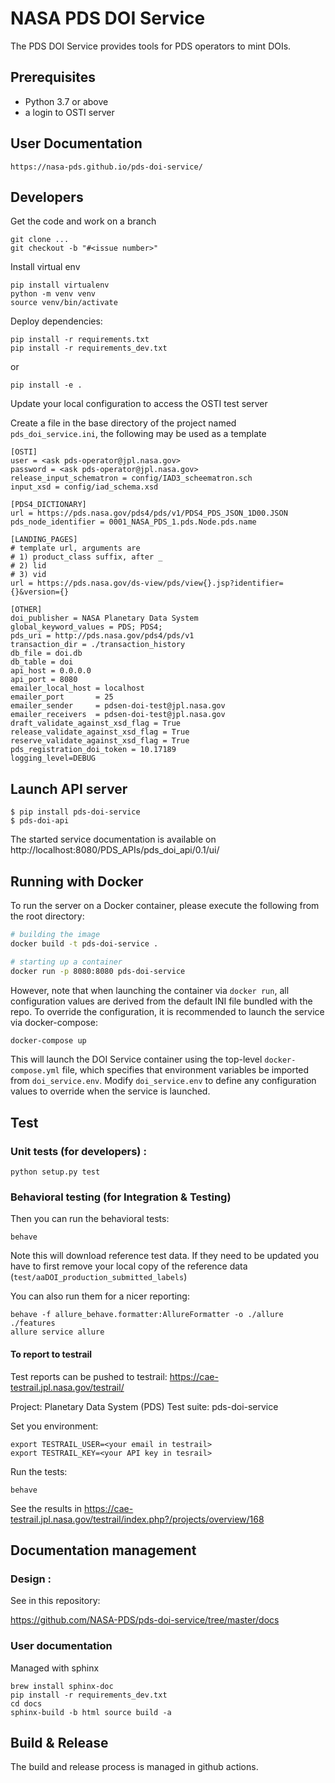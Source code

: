 # NASA PDS DOI Service

The PDS DOI Service provides tools for PDS operators to mint DOIs.

## Prerequisites

- Python 3.7 or above
- a login to OSTI server

## User Documentation 

    https://nasa-pds.github.io/pds-doi-service/ 

## Developers

Get the code and work on a branch

    git clone ...
    git checkout -b "#<issue number>"
    

Install virtual env

    pip install virtualenv
    python -m venv venv
    source venv/bin/activate
    

Deploy dependencies:

    pip install -r requirements.txt
    pip install -r requirements_dev.txt
    
or
    
    pip install -e .
    

Update your local configuration to access the OSTI test server

Create a file in the base directory of the project named `pds_doi_service.ini`,
the following may be used as a template

    [OSTI]
    user = <ask pds-operator@jpl.nasa.gov>
    password = <ask pds-operator@jpl.nasa.gov>
    release_input_schematron = config/IAD3_scheematron.sch
    input_xsd = config/iad_schema.xsd
    
    [PDS4_DICTIONARY]
    url = https://pds.nasa.gov/pds4/pds/v1/PDS4_PDS_JSON_1D00.JSON
    pds_node_identifier = 0001_NASA_PDS_1.pds.Node.pds.name
    
    [LANDING_PAGES]
    # template url, arguments are
    # 1) product_class suffix, after _
    # 2) lid
    # 3) vid
    url = https://pds.nasa.gov/ds-view/pds/view{}.jsp?identifier={}&version={}
    
    [OTHER]
    doi_publisher = NASA Planetary Data System
    global_keyword_values = PDS; PDS4;
    pds_uri = http://pds.nasa.gov/pds4/pds/v1
    transaction_dir = ./transaction_history
    db_file = doi.db
    db_table = doi
    api_host = 0.0.0.0
    api_port = 8080
    emailer_local_host = localhost
    emailer_port       = 25
    emailer_sender     = pdsen-doi-test@jpl.nasa.gov
    emailer_receivers  = pdsen-doi-test@jpl.nasa.gov
    draft_validate_against_xsd_flag = True
    release_validate_against_xsd_flag = True
    reserve_validate_against_xsd_flag = True
    pds_registration_doi_token = 10.17189
    logging_level=DEBUG

    
## Launch API server

    $ pip install pds-doi-service
    $ pds-doi-api
    
The started service documentation is available on http://localhost:8080/PDS_APIs/pds_doi_api/0.1/ui/

## Running with Docker

To run the server on a Docker container, please execute the following from the root directory:

```bash
# building the image
docker build -t pds-doi-service .

# starting up a container
docker run -p 8080:8080 pds-doi-service
```

However, note that when launching the container via `docker run`, all configuration values are
derived from the default INI file bundled with the repo. To override the configuration, it
is recommended to launch the service via docker-compose:

```bash
docker-compose up
```

This will launch the DOI Service container using the top-level `docker-compose.yml` file, which
specifies that environment variables be imported from `doi_service.env`. Modify `doi_service.env`
to define any configuration values to override when the service is launched.

## Test 

### Unit tests (for developers) :

    python setup.py test

### Behavioral testing (for Integration & Testing)

Then you can run the behavioral tests:

    behave

Note this will download reference test data. If they need to be updated you have to first remove your local copy of the reference data (`test/aaDOI_production_submitted_labels`)

You can also run them for a nicer reporting:

    behave -f allure_behave.formatter:AllureFormatter -o ./allure ./features 
    allure service allure
    
#### To report to testrail

Test reports can be pushed to testrail: https://cae-testrail.jpl.nasa.gov/testrail/

Project: Planetary Data System (PDS)
Test suite: pds-doi-service

Set you environment:

    export TESTRAIL_USER=<your email in testrail>
    export TESTRAIL_KEY=<your API key in tesrail>
    
Run the tests:

    behave
    
See the results in https://cae-testrail.jpl.nasa.gov/testrail/index.php?/projects/overview/168
    
## Documentation management

### Design :

See in this repository:

https://github.com/NASA-PDS/pds-doi-service/tree/master/docs

### User documentation

Managed with sphinx

    brew install sphinx-doc
    pip install -r requirements_dev.txt
    cd docs
    sphinx-build -b html source build -a 

## Build & Release

The build and release process is managed in github actions.
